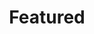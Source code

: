 ---
title: "Featured"
type: "homepage"
intro: >-
  I was honored to be invited to The Collaboration Chronicles &nbsp;🇮🇩&nbsp;🇫🇮: 70 Years, 70 Stories.
description: >-
  **The series** &mdash; organized by the **Embassy of Finland&nbsp;🇫🇮 in Indonesia&nbsp;🇮🇩** &mdash; cover **70 stories** from **individuals** and **organizations** in **both countries**&nbsp;🇮🇩&nbsp;🇫🇮, sharing **success stories** over the **last 70 years**. It was organized to **celebrate** the **70th anniversary** of the bilateral **diplomatic relations**. 
---